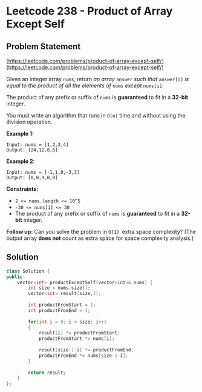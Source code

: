 # Leetcode 238 - Product of Array Except Self

## Problem Statement

[https://leetcode.com/problems/product-of-array-except-self/](https://leetcode.com/problems/product-of-array-except-self/)

Given an integer array `nums`, return _an array_ `answer` _such that_ `answer[i]` _is equal to the product of all the elements of_ `nums` _except_ `nums[i]`.

The product of any prefix or suffix of `nums` is **guaranteed** to fit in a **32-bit** integer.

You must write an algorithm that runs in `O(n)` time and without using the division operation.

**Example 1:**

```
Input: nums = [1,2,3,4]
Output: [24,12,8,6]
```

**Example 2:**

```
Input: nums = [-1,1,0,-3,3]
Output: [0,0,9,0,0]
```

&#x20;

**Constraints:**

* `2 <= nums.length <= 10^5`
* `-30 <= nums[i] <= 30`
* The product of any prefix or suffix of `nums` is **guaranteed** to fit in a **32-bit** integer.

**Follow up:** Can you solve the problem in `O(1) `extra space complexity? (The output array **does not** count as extra space for space complexity analysis.)

## Solution

```cpp
class Solution {
public:
    vector<int> productExceptSelf(vector<int>& nums) {
        int size = nums.size();
        vector<int> result(size,1);
        
        int productFromStart = 1;
        int productFromEnd = 1;
        
        for(int i = 0; i < size; i++)
        {
            result[i] *= productFromStart;
            productFromStart *= nums[i];
            
            result[size-1-i] *= productFromEnd;
            productFromEnd *= nums[size-1-i];
        }
        
        return result;
    }
};
```
